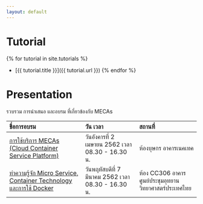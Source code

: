 ```yaml
---
layout: default
---
```

# Tutorial
{% for tutorial in site.tutorials %}
  * [{{ tutorial.title }}]({{ tutorial.url }})
{% endfor %}
# Presentation
รวบรวม การนำเสนอ และอบรม ที่เกี่ยวข้องกับ MECAs

| ชื่อการอบรม        | วัน เวลา         | สถานที่ |
|:-------------|:------------------|:------|
| [การใช้บริการ MECAs (Cloud Container Service Platform)](https://docs.google.com/presentation/d/1gut097axnNDO1wKEDjZ0nvKVazLLTjTM-kLWUmDrYpI/edit?usp=sharing)           | วันอังคารที่ 2 เมษายน 2562 เวลา 08.30 - 16.30 น.  |  ห้องบุษกร อาคารเนคเทค  |
| [ทำความรู้จัก Micro Service, Container Technology และการใช้ Docker](https://docs.google.com/presentation/d/1aih1gE2bQfVCKftWStA54t-lNisWT-fj9UyEYv6iC9w/edit?usp=sharing) | วันพฤหัสบดีที่ 7 มีนาคม 2562 เวลา 08.30 - 16.30 น.  |  ห้อง CC306 อาคารศูนย์ประชุมอุทยานวิทยาศาสตร์ประเทศไทย  |
